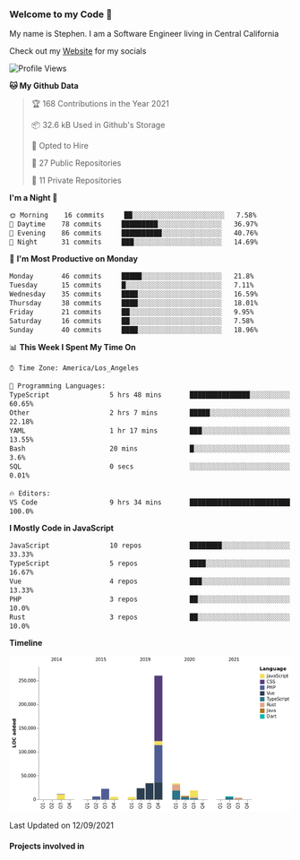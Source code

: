 ### Welcome to my Code 👋

My name is Stephen. I am a Software Engineer living in Central California

Check out my [Website](https://snipey.dev) for my socials

<!--START_SECTION:waka-->
![Profile Views](http://img.shields.io/badge/Profile%20Views-0-blue)

**🐱 My Github Data** 

> 🏆 168 Contributions in the Year 2021
 > 
> 📦 32.6 kB Used in Github's Storage 
 > 
> 💼 Opted to Hire
 > 
> 📜 27 Public Repositories 
 > 
> 🔑 11 Private Repositories  
 > 
**I'm a Night 🦉** 

```text
🌞 Morning    16 commits     ██░░░░░░░░░░░░░░░░░░░░░░░   7.58% 
🌆 Daytime    78 commits     █████████░░░░░░░░░░░░░░░░   36.97% 
🌃 Evening    86 commits     ██████████░░░░░░░░░░░░░░░   40.76% 
🌙 Night      31 commits     ███░░░░░░░░░░░░░░░░░░░░░░   14.69%

```
📅 **I'm Most Productive on Monday** 

```text
Monday       46 commits     █████░░░░░░░░░░░░░░░░░░░░   21.8% 
Tuesday      15 commits     █░░░░░░░░░░░░░░░░░░░░░░░░   7.11% 
Wednesday    35 commits     ████░░░░░░░░░░░░░░░░░░░░░   16.59% 
Thursday     38 commits     ████░░░░░░░░░░░░░░░░░░░░░   18.01% 
Friday       21 commits     ██░░░░░░░░░░░░░░░░░░░░░░░   9.95% 
Saturday     16 commits     ██░░░░░░░░░░░░░░░░░░░░░░░   7.58% 
Sunday       40 commits     ████░░░░░░░░░░░░░░░░░░░░░   18.96%

```


📊 **This Week I Spent My Time On** 

```text
⌚︎ Time Zone: America/Los_Angeles

💬 Programming Languages: 
TypeScript               5 hrs 48 mins       ███████████████░░░░░░░░░░   60.65% 
Other                    2 hrs 7 mins        █████░░░░░░░░░░░░░░░░░░░░   22.18% 
YAML                     1 hr 17 mins        ███░░░░░░░░░░░░░░░░░░░░░░   13.55% 
Bash                     20 mins             █░░░░░░░░░░░░░░░░░░░░░░░░   3.6% 
SQL                      0 secs              ░░░░░░░░░░░░░░░░░░░░░░░░░   0.01%

🔥 Editors: 
VS Code                  9 hrs 34 mins       █████████████████████████   100.0%

```

**I Mostly Code in JavaScript** 

```text
JavaScript               10 repos            ████████░░░░░░░░░░░░░░░░░   33.33% 
TypeScript               5 repos             ████░░░░░░░░░░░░░░░░░░░░░   16.67% 
Vue                      4 repos             ███░░░░░░░░░░░░░░░░░░░░░░   13.33% 
PHP                      3 repos             ██░░░░░░░░░░░░░░░░░░░░░░░   10.0% 
Rust                     3 repos             ██░░░░░░░░░░░░░░░░░░░░░░░   10.0%

```


**Timeline**

![Chart not found](https://raw.githubusercontent.com/Snipey/Snipey/master/charts/bar_graph.png) 


 Last Updated on 12/09/2021
<!--END_SECTION:waka-->

#### Projects involved in
